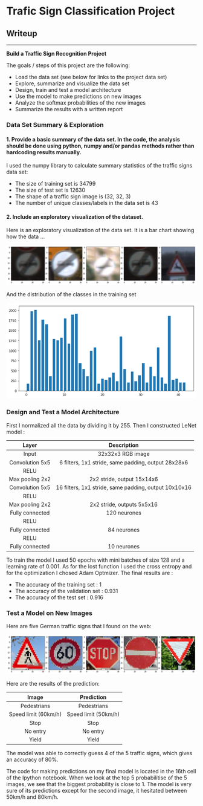 # **Trafic Sign Classification Project** 

## Writeup

---

**Build a Traffic Sign Recognition Project**

The goals / steps of this project are the following:
* Load the data set (see below for links to the project data set)
* Explore, summarize and visualize the data set
* Design, train and test a model architecture
* Use the model to make predictions on new images
* Analyze the softmax probabilities of the new images
* Summarize the results with a written report


[//]: # (Image References)

[image1]: ./examples/index.png "Visualization"
[image2]: ./examples/index1.png "Grayscaling"
[image3]: ./examples/index3.png "Random Noise"


### Data Set Summary & Exploration

#### 1. Provide a basic summary of the data set. In the code, the analysis should be done using python, numpy and/or pandas methods rather than hardcoding results manually.

I used the numpy library to calculate summary statistics of the traffic
signs data set:

* The size of training set is 34799
* The size of test set is 12630
* The shape of a traffic sign image is (32, 32, 3)
* The number of unique classes/labels in the data set is 43


#### 2. Include an exploratory visualization of the dataset.

Here is an exploratory visualization of the data set. It is a bar chart showing how the data ...

![alt text][image1]

And the distribution of the classes in the training set

![alt text][image2]

### Design and Test a Model Architecture

First I normalized all the data by dividing it by 255. Then I constructed LeNet model :


| Layer         		|     Description	        					       | 
|:---------------------:|:---------------------------------------------:       | 
| Input         		| 32x32x3 RGB image   							       | 
| Convolution 5x5     	| 6 filters, 1x1 stride, same padding, output 28x28x6  |
| RELU					|												       |
| Max pooling 2x2	  	| 2x2 stride, output 15x14x6				           |
| Convolution 5x5     	| 16 filters, 1x1 stride, same padding, output 10x10x16|
| RELU					|												       |
| Max pooling 2x2    	| 2x2 stride,  outputs 5x5x16 				           |
| Fully connected     	| 120 neurones 	                                       |
| RELU					|												       |
| Fully connected    	| 84 neurones				                           |
| RELU					|												       |
| Fully connected		| 10 neurones										   |

To train the model I used 50 epochs with mini batches of size 128 and a learning rate of 0.001. As for the lost function I used the cross entropy and for the optimization I chosed Adam Optmizer. The final results are :
* The accuracy of the training set : 1
* The accuracy of the validation set : 0.931
* The accuracy of the test set : 0.916

### Test a Model on New Images

Here are five German traffic signs that I found on the web:

![alt text][image3]

Here are the results of the prediction:

| Image			        |     Prediction	        					| 
|:---------------------:|:---------------------------------------------:| 
| Pedestrians      		| Pedestrians   								| 
| Speed limit (60km/h)  | Speed limit (50km/h) 				            |
| Stop					| Stop											|
| No entry      		| No entry			 				            |
| Yield			        | Yield    						             	|


The model was able to correctly guess 4 of the 5 traffic signs, which gives an accuracy of 80%.

The code for making predictions on my final model is located in the 16th cell of the Ipython notebook.
When we look at the top 5 probabilitise of the 5 images, we see that the biggest probability is close to 1. The model is very sure of its predictions except for the second image, it hesitated between 50km/h and 80km/h.

